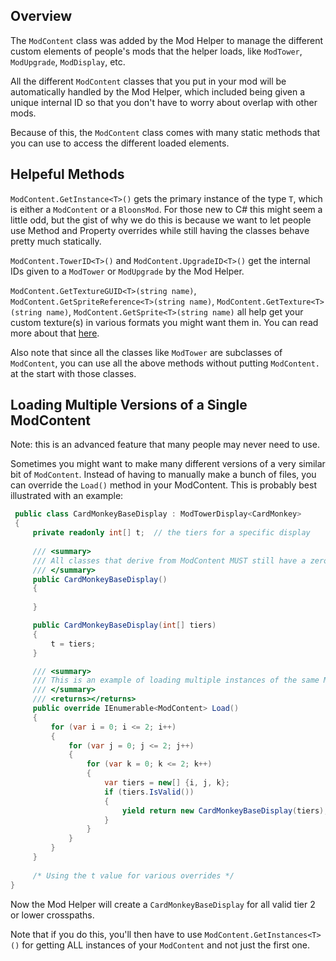 ## Overview
The `ModContent` class was added by the Mod Helper to manage the different custom elements of people's mods that the helper loads, like `ModTower`, `ModUpgrade`, `ModDisplay`, etc.

All the different `ModContent` classes that you put in your mod will be automatically handled by the Mod Helper, which included being given a unique internal ID so that you don't have to worry about overlap with other mods.

Because of this, the `ModContent` class comes with many static methods that you can use to access the different loaded elements.

## Helpeful Methods

`ModContent.GetInstance<T>()` gets the primary instance of the type `T`, which is either a `ModContent` or a `BloonsMod`. For those new to C# this might seem a little odd, but the gist of why we do this is because we want to let people use Method and Property overrides while still having the classes behave pretty much statically. 

`ModContent.TowerID<T>()` and `ModContent.UpgradeID<T>()` get the internal IDs given to a `ModTower` or `ModUpgrade` by the Mod Helper.

`ModContent.GetTextureGUID<T>(string name)`, `ModContent.GetSpriteReference<T>(string name)`, `ModContent.GetTexture<T>(string name)`, `ModContent.GetSprite<T>(string name)` all help get your custom texture(s) in various formats you might want them in. You can read more about that [here](https://github.com/gurrenm3/BTD-Mod-Helper/wiki/Custom-Textures-and-Displays).

Also note that since all the classes like `ModTower` are subclasses of `ModContent`, you can use all the above methods without putting `ModContent.` at the start with those classes.

## Loading Multiple Versions of a Single ModContent

Note: this is an advanced feature that many people may never need to use.

Sometimes you might want to make many different versions of a very similar bit of `ModContent`. Instead of having to manually make a bunch of files, you can override the `Load()` method in your ModContent. This is probably best illustrated with an example:

```cs
 public class CardMonkeyBaseDisplay : ModTowerDisplay<CardMonkey>
 {
     private readonly int[] t;  // the tiers for a specific display
     
     /// <summary>
     /// All classes that derive from ModContent MUST still have a zero argument constructor to work
     /// </summary>
     public CardMonkeyBaseDisplay()
     {
         
     }

     public CardMonkeyBaseDisplay(int[] tiers)
     {
         t = tiers;
     }

     /// <summary>
     /// This is an example of loading multiple instances of the same ModDisplay with different values
     /// </summary>
     /// <returns></returns>
     public override IEnumerable<ModContent> Load()
     {
         for (var i = 0; i <= 2; i++)
         {
             for (var j = 0; j <= 2; j++)
             {
                 for (var k = 0; k <= 2; k++)
                 {
                     var tiers = new[] {i, j, k};
                     if (tiers.IsValid())
                     {
                         yield return new CardMonkeyBaseDisplay(tiers);
                     }
                 }
             }
         }
     }
     
     /* Using the t value for various overrides */
}
```

Now the Mod Helper will create a `CardMonkeyBaseDisplay` for all valid tier 2 or lower crosspaths.

Note that if you do this, you'll then have to use `ModContent.GetInstances<T>()` for getting ALL instances of your `ModContent` and not just the first one.